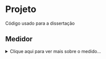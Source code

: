 # Projeto
Código usado para a dissertação

## Medidor
<details>
  <summary>Clique aqui para ver mais sobre o medido...</summary>
  
  ### O que é? 
  Um dispositivo

</details>
